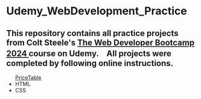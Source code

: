# Udemy_WebDevelopment_Practice

<h2>This repository contains all practice projects from Colt Steele's <a href="https://www.udemy.com/course/the-web-developer-bootcamp/">The Web Developer Bootcamp 2024 </a> course on Udemy.　All projects were completed by following online instructions.</h2>
<ul><a href="https://github.com/DayDreamYGithub/Udemy-WebDevelopment-Practice/tree/main/PriceTable">PriceTable</a>
  <li>HTML</li>
  <li>CSS</li>
</ul>

